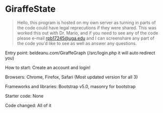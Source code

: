 # GiraffeState
> Hello, this program is hosted on my own server as turning in parts of the code could have legal reprecutions if they were shared. This was worked this out with Dr. Mario, and if you need to see any of the code please e-mail rpb17245@uga.edu and I can screenshare any part of the code you'd like to see as well as answer any questions.

Entry point: beldeanu.com/GiraffeGraph (/src/login.php it will auto redirect you)

How to start: Create an account and login!

Browsers: Chrome, Firefox, Safari (Most updated version for all 3)

Frameworks and libraries: Bootstrap v5.0, masonry for bootstrap

Starter code: None

Code changed: All of it
